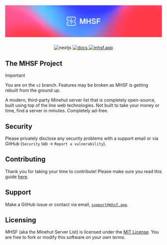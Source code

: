 # ![MHSF Cover](/.github/github-banner.png)

<div align="center"><img alt="nextjs" height="56" src="https://cdn.jsdelivr.net/npm/@intergrav/devins-badges@3/assets/cozy-minimal/built-with/nextjs_64h.png" /> <a href="https://mhsf.app/docs"><img alt="docs" height="56" src="https://cdn.jsdelivr.net/npm/@intergrav/devins-badges@3/assets/cozy/documentation/generic_64h.png" />&nbsp;<a href="https://mhsf.app/"><img alt="mhsf.app" height="56" src="https://github.com/user-attachments/assets/9e0d0a39-1a88-4683-8567-a0b59a6cdb66" /></a></div>

## The MHSF Project

> [!IMPORTANT]
> You are on the `v2` branch. Features may be broken as MHSF is getting rebuilt from the ground up.

A modern, third-party Minehut server list that is completely open-source, built using top of the line web technologies. Not built to take your money or time, find a server in minutes. Completely ad-free.

## Security
Please privately disclose any security problems with a support email or via GitHub (`Security` tab -> `Report a vulnerability`).

## Contributing

Thank you for taking your time to contribute!
Please make sure you read this guide [here](https://github.com/DeveloLongScript/MHSF/blob/main/CONTRIBUTING.md).

## Support
Make a GitHub issue or contact via email, [`support@mhsf.app`](mailto:support@mhsf.app).

## Licensing

MHSF (aka the Minehut Server List) is licensed under the [MIT License](https://github.com/DeveloLongScript/MHSF/blob/main/LICENSE). You are free to fork or modify this software *on your own terms*.

